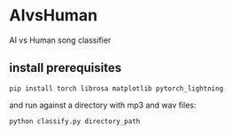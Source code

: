 # AIvsHuman
AI vs Human song classifier

## install prerequisites

`pip install torch librosa matplotlib pytorch_lightning`

and run against a directory with mp3 and wav files:

`python classify.py directory_path`


